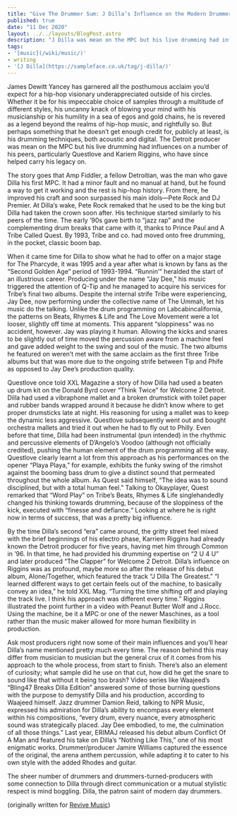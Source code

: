 ```yaml
---
title: "Give The Drummer Sum: J Dilla’s Influence on the Modern Drummer"
published: true
date: "11 Dec 2020"
layout: ../../layouts/BlogPost.astro
description: "J Dilla was mean on the MPC but his live drumming had influences on a number of his peers who have since helped carry his legacy on."
tags:
- '[music](/wiki/music/)'
- writing
- '[J Dilla](https://sampleface.co.uk/tag/j-dilla/)'
---
```


James Dewitt Yancey has garnered all the posthumous acclaim you’d expect for a hip-hop visionary underappreciated outside of his circles. Whether it be for his impeccable choice of samples through a multitude of different styles, his uncanny knack of blowing your mind with his musicianship or his humility in a sea of egos and gold chains, he is revered as a legend beyond the realms of hip-hop music, and rightfully so. But perhaps something that he doesn’t get enough credit for, publicly at least, is his drumming techniques, both acoustic and digital. The Detroit producer was mean on the MPC but his live drumming had influences on a number of his peers, particularly Questlove and Kariem Riggins, who have since helped carry his legacy on.

The story goes that Amp Fiddler, a fellow Detroitian, was the man who gave Dilla his first MPC. It had a minor fault and no manual at hand, but he found a way to get it working and the rest is hip-hop history. From there, he improved his craft and soon surpassed his main idols—Pete Rock and DJ Premier. At Dilla’s wake, Pete Rock remaked that he used to be the king but Dilla had taken the crown soon after. His technique started similarly to his peers of the time. The early ’90s gave birth to “jazz rap” and the complementing drum breaks that came with it, thanks to Prince Paul and A Tribe Called Quest. By 1993, Tribe and co. had moved onto free drumming, in the pocket, classic boom bap.

When it came time for Dilla to show what he had to offer on a major stage for The Pharcyde, it was 1995 and a year after what is known by fans as the “Second Golden Age” period of 1993-1994. “Runnin’” heralded the start of an illustrious career. Producing under the name “Jay Dee,” his music triggered the attention of Q-Tip and he managed to acquire his services for Tribe’s final two albums. Despite the internal strife Tribe were experiencing, Jay Dee, now performing under the collective name of The Ummah, let his music do the talking. Unlike the drum programming on Labcabincalifornia, the patterns on Beats, Rhymes & Life and The Love Movement were a lot looser, slightly off time at moments. This apparent “sloppiness” was no accident, however. Jay was playing it human. Allowing the kicks and snares to be slightly out of time moved the percussion aware from a machine feel and gave added weight to the swing and soul of the music. The two albums he featured on weren’t met with the same acclaim as the first three Tribe albums but that was more due to the ongoing strife between Tip and Phife as opposed to Jay Dee’s production quality.

Questlove once told XXL Magazine a story of how Dilla had used a beaten up drum kit on the Donald Byrd cover “Think Twice” for Welcome 2 Detroit. Dilla had used a vibraphone mallet and a broken drumstick with toilet paper and rubber bands wrapped around it because he didn’t know where to get proper drumsticks late at night. His reasoning for using a mallet was to keep the dynamic less aggressive. Questlove subsequently went out and bought orchestra mallets and tried it out when he had to fly out to Philly. Even before that time, Dilla had been instrumental (pun intended) in the rhythmic and percussive elements of D’Angelo’s Voodoo (although not officially credited), pushing the human element of the drum programming all the way. Questlove clearly learnt a lot from this approach as his performances on the opener “Playa Playa,” for example, exhibits the funky swing of the rimshot against the booming bass drum to give a distinct sound that permeated throughout the whole album. As Quest said himself, “The idea was to sound disciplined, but with a total human feel.” Talking to Okayplayer, Quest remarked that “Word Play” on Tribe’s Beats, Rhymes & Life singlehandedly changed his thinking towards drumming, because of the sloppiness of the kick, executed with “finesse and defiance.“ Looking at where he is right now in terms of success, that was a pretty big influence.

By the time Dilla’s second “era” came around, the gritty street feel mixed with the brief beginnings of his electro phase, Karriem Riggins had already known the Detroit producer for five years, having met him through Common in ’96. In that time, he had provided his drumming expertise on “2 U 4 U” and later produced “The Clapper” for Welcome 2 Detroit. Dilla’s influence on Riggins was as profound, maybe more so after the release of his debut album, Alone/Together, which featured the track “J Dilla The Greatest.” “I learned different ways to get certain feels out of the machine, to basically convey an idea,” he told XXL Mag. “Turning the time shifting off and playing the track live. I think his approach was different every time.” Riggins illustrated the point further in a video with Peanut Butter Wolf and J.Rocc. Using the machine, be it a MPC or one of the newer Maschines, as a tool rather than the music maker allowed for more human flexibility in production.

Ask most producers right now some of their main influences and you’ll hear Dilla’s name mentioned pretty much every time. The reason behind this may differ from musician to musician but the general crux of it comes from his approach to the whole process, from start to finish. There’s also an element of curiosity; what sample did he use on that cut, how did he get the snare to sound like that without it being too brash? Video series like Waajeed’s “Bling47 Breaks Dilla Edition” answered some of those burning questions with the purpose to demystify Dilla and his production, according to Waajeed himself. Jazz drummer Damion Reid, talking to NPR Music, expressed his admiration for Dilla’s ability to encompass every element within his compositions, “every drum, every nuance, every atmospheric sound was strategically placed. Jay Dee embodied, to me, the culmination of all those things.” Last year, ERIMAJ released his debut album Conflict Of A Man and featured his take on Dilla’s “Nothing Like This,” one of his most enigmatic works. Drummer/producer Jamire Williams captured the essence of the original, the arena anthem percussion, while adapting it to cater to his own style with the added Rhodes and guitar.

The sheer number of drummers and drummers-turned-producers with some connection to Dilla through direct communication or a mutual stylistic respect is mind boggling. Dilla, the patron saint of modern day drummers.

(originally written for [Revive Music](https://web.archive.org/web/20150320032128/http://www.revive-music.com/2013/05/02/give-the-drummer-sum-j-dillas-influence-on-the-modern-drummer/))
